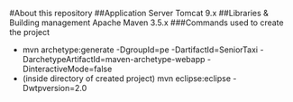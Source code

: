 #About this repository
##Application Server
Tomcat 9.x
##Libraries & Building management
Apache Maven 3.5.x
###Commands used to create the project
* mvn archetype:generate -DgroupId=pe -DartifactId=SeniorTaxi -DarchetypeArtifactId=maven-archetype-webapp -DinteractiveMode=false
* (inside directory of created project) mvn eclipse:eclipse -Dwtpversion=2.0